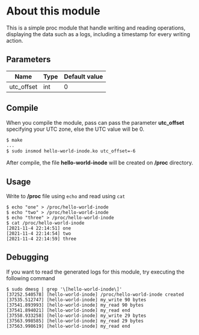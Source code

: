 # About this module
This is a simple proc module that handle writing and reading operations, displaying the data such as a logs, including a timestamp for every writing action.

## Parameters
| Name | Type | Default value |
| --- | --- | --- |
| utc_offset | int | 0 |

## Compile
When you compile the module, pass can pass the parameter **utc_offset** specifying your UTC zone, else the UTC value will be 0.
```bash
$ make
...
$ sudo insmod hello-world-inode.ko utc_offset=-6
```
After compile, the file **hello-world-inode** will be created on **/proc** directory.

## Usage
Write to **/proc** file using ``echo`` and read using ``cat``
```console
$ echo "one" > /proc/hello-world-inode
$ echo "two" > /proc/hello-world-inode
$ echo "three" > /proc/hello-world-inode
$ cat /proc/hello-world-inode
[2021-11-4 22:14:51] one
[2021-11-4 22:14:54] two
[2021-11-4 22:14:59] three
```

## Debugging
If you want to read the generated logs for this module, try executing the following command
```console
$ sudo dmesg | grep '\[hello-world-inode\]'
[37252.540578] [hello-world-inode] /proc/hello-world-inode created
[37535.512747] [hello-world-inode] my_write 90 bytes
[37541.893993] [hello-world-inode] my_read 90 bytes
[37541.894021] [hello-world-inode] my_read end
[37558.933258] [hello-world-inode] my_write 29 bytes
[37563.998585] [hello-world-inode] my_read 29 bytes
[37563.998619] [hello-world-inode] my_read end
```
